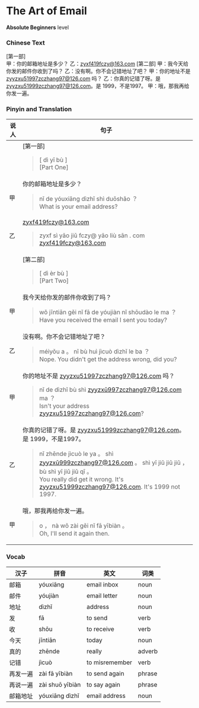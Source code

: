 # The Art of Email
**Absolute Beginners** level
### Chinese Text
[第一部]<br />甲：你的邮箱地址是多少？
乙：zyxf419fczy@163.com
[第二部]
甲：我今天给你发的邮件你收到了吗？
乙：没有啊。你不会记错地址了吧？
甲：你的地址不是 zyyzxu51997zczhang97@126.com 吗？
乙：你真的记错了呀。是 zyyzxu51999zczhang97@126.com。是 1999，不是1997。
甲：哦，那我再给你发一遍。

### Pinyin and Translation
|说人|句子|
|----|----|
||[第一部]<blockquote>[ dì  yī bù ]<br />[Part One]</blockquote>|
|甲|你的邮箱地址是多少？<blockquote>nǐ de yóuxiāng dìzhǐ shì duōshǎo ？<br />What is your email address?</blockquote>|
|乙|zyxf419fczy@163.com<blockquote>zyxf sì yāo jiǔ fczy@ yāo liù sān . com<br />zyxf419fczy@163.com</blockquote>|
||[第二部]<blockquote>[ dì  èr bù ]<br />[Part Two]</blockquote>|
|甲|我今天给你发的邮件你收到了吗？<blockquote>wǒ jīntiān gěi nǐ fā de yóujiàn nǐ shōudào le ma ？<br />Have you received the email I sent you today?</blockquote>|
|乙|没有啊。你不会记错地址了吧？<blockquote>méiyǒu a 。 nǐ bù huì jìcuò dìzhǐ le ba ？<br />Nope. You didn't get the address wrong, did you?</blockquote>|
|甲|你的地址不是 zyyzxu51997zczhang97@126.com 吗？<blockquote>nǐ de dìzhǐ bù shì  zyyzxū997zczhang97@126.com ma ？<br />Isn't your address zyyzxu51997zczhang97@126.com?</blockquote>|
|乙|你真的记错了呀。是 zyyzxu51999zczhang97@126.com。是 1999，不是1997。<blockquote>nǐ zhēnde jìcuò le ya 。 shì zyyzxū999zczhang97@126.com 。 shì yī jiǔ jiǔ jiǔ ， bù shì yī jiǔ jiǔ qī 。<br />You really did get it wrong. It's zyyzxu51999zczhang97@126.com. It's 1999 not 1997.</blockquote>|
|甲|哦，那我再给你发一遍。<blockquote>o ， nà wǒ zài gěi nǐ fā yībiàn 。<br />Oh, I'll send it again then.</blockquote>|
### Vocab
|汉子|拼音|英文|词类|
|----|----|----|----|
|邮箱|yóuxiāng|email inbox|noun|
|邮件|yóujiàn|email letter|noun|
|地址|dìzhǐ|address|noun|
|发|fā|to send|verb|
|收|shōu|to receive|verb|
|今天|jīntiān|today|noun|
|真的|zhēnde|really|adverb|
|记错|jìcuò|to misremember|verb|
|再发一遍|zài fā yībiàn|to send again|phrase|
|再说一遍|zài shuō yībiàn|to say again|phrase|
|邮箱地址|yóuxiāng dìzhǐ|email address|noun|